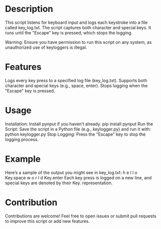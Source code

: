 # Description
This script listens for keyboard input and logs each keystroke into a file called key_log.txt. The script captures both character and special keys. It runs until the "Escape" key is pressed, which stops the logging.

Warning: Ensure you have permission to run this script on any system, as unauthorized use of keyloggers is illegal.

# Features
Logs every key press to a specified log file (key_log.txt).
Supports both character and special keys (e.g., space, enter).
Stops logging when the "Escape" key is pressed.

# Usage
Installation: Install pynput if you haven’t already.
pip install pynput
Run the Script: Save the script in a Python file (e.g., keylogger.py) and run it with:
python keylogger.py
Stop Logging: Press the "Escape" key to stop the logging process.

# Example
Here’s a sample of the output you might see in key_log.txt:
h
e
l
l
o
Key.space
w
o
r
l
d
Key.enter
Each key press is logged on a new line, and special keys are denoted by their Key.<name> representation.

# Contribution
Contributions are welcome! Feel free to open issues or submit pull requests to improve this script or add new features.
